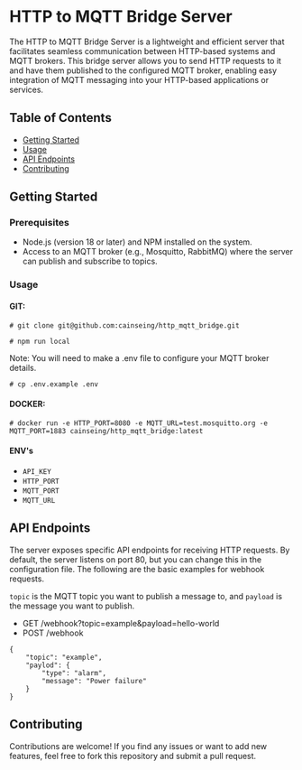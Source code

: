 # HTTP to MQTT Bridge Server

The HTTP to MQTT Bridge Server is a lightweight and efficient server that facilitates seamless communication between HTTP-based systems and MQTT brokers. This bridge server allows you to send HTTP requests to it and have them published to the configured MQTT broker, enabling easy integration of MQTT messaging into your HTTP-based applications or services.

## Table of Contents
- [Getting Started](#getting-started)
- [Usage](#usage)
- [API Endpoints](#api-endpoints)
- [Contributing](#contributing)

## Getting Started

### Prerequisites

- Node.js (version 18 or later) and NPM installed on the system.
- Access to an MQTT broker (e.g., Mosquitto, RabbitMQ) where the server can publish and subscribe to topics.

### Usage

#### GIT:
```
# git clone git@github.com:cainseing/http_mqtt_bridge.git
```
```
# npm run local
```
Note: You will need to make a .env file to configure your MQTT broker details.

```
# cp .env.example .env
```

#### DOCKER:
```
# docker run -e HTTP_PORT=8080 -e MQTT_URL=test.mosquitto.org -e MQTT_PORT=1883 cainseing/http_mqtt_bridge:latest
```

#### ENV's

- `API_KEY`
- `HTTP_PORT`
- `MQTT_PORT`
- `MQTT_URL`

## API Endpoints
The server exposes specific API endpoints for receiving HTTP requests. By default, the server listens on port 80, but you can change this in the configuration file. The following are the basic examples for webhook requests.

`topic` is the MQTT topic you want to publish a message to, and `payload` is the message you want to publish.

- GET /webhook?topic=example&payload=hello-world
- POST /webhook
```
{
    "topic": "example",
    "paylod": {
        "type": "alarm",
        "message": "Power failure"
    }
}
```

## Contributing
Contributions are welcome! If you find any issues or want to add new features, feel free to fork this repository and submit a pull request.

